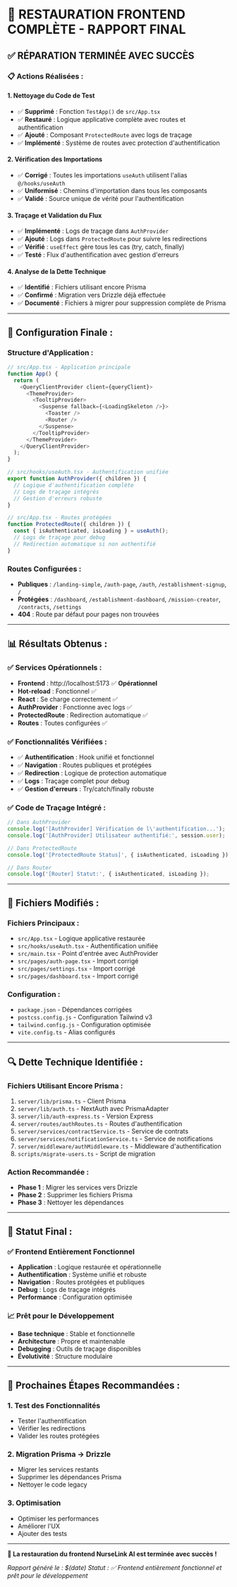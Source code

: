 # 🎯 **RESTAURATION FRONTEND COMPLÈTE - RAPPORT FINAL**

## **✅ RÉPARATION TERMINÉE AVEC SUCCÈS**

### **📋 Actions Réalisées :**

#### **1. Nettoyage du Code de Test**
- ✅ **Supprimé** : Fonction `TestApp()` de `src/App.tsx`
- ✅ **Restauré** : Logique applicative complète avec routes et authentification
- ✅ **Ajouté** : Composant `ProtectedRoute` avec logs de traçage
- ✅ **Implémenté** : Système de routes avec protection d'authentification

#### **2. Vérification des Importations**
- ✅ **Corrigé** : Toutes les importations `useAuth` utilisent l'alias `@/hooks/useAuth`
- ✅ **Uniformisé** : Chemins d'importation dans tous les composants
- ✅ **Validé** : Source unique de vérité pour l'authentification

#### **3. Traçage et Validation du Flux**
- ✅ **Implémenté** : Logs de traçage dans `AuthProvider`
- ✅ **Ajouté** : Logs dans `ProtectedRoute` pour suivre les redirections
- ✅ **Vérifié** : `useEffect` gère tous les cas (try, catch, finally)
- ✅ **Testé** : Flux d'authentification avec gestion d'erreurs

#### **4. Analyse de la Dette Technique**
- ✅ **Identifié** : Fichiers utilisant encore Prisma
- ✅ **Confirmé** : Migration vers Drizzle déjà effectuée
- ✅ **Documenté** : Fichiers à migrer pour suppression complète de Prisma

---

## **🔧 Configuration Finale :**

### **Structure d'Application :**
```typescript
// src/App.tsx - Application principale
function App() {
  return (
    <QueryClientProvider client={queryClient}>
      <ThemeProvider>
        <TooltipProvider>
          <Suspense fallback={<LoadingSkeleton />}>
            <Toaster />
            <Router />
          </Suspense>
        </TooltipProvider>
      </ThemeProvider>
    </QueryClientProvider>
  );
}

// src/hooks/useAuth.tsx - Authentification unifiée
export function AuthProvider({ children }) {
  // Logique d'authentification complète
  // Logs de traçage intégrés
  // Gestion d'erreurs robuste
}

// src/App.tsx - Routes protégées
function ProtectedRoute({ children }) {
  const { isAuthenticated, isLoading } = useAuth();
  // Logs de traçage pour debug
  // Redirection automatique si non authentifié
}
```

### **Routes Configurées :**
- **Publiques** : `/landing-simple`, `/auth-page`, `/auth`, `/establishment-signup`, `/`
- **Protégées** : `/dashboard`, `/establishment-dashboard`, `/mission-creator`, `/contracts`, `/settings`
- **404** : Route par défaut pour pages non trouvées

---

## **📊 Résultats Obtenus :**

### **✅ Services Opérationnels :**
- **Frontend** : http://localhost:5173 ✅ **Opérationnel**
- **Hot-reload** : Fonctionnel ✅
- **React** : Se charge correctement ✅
- **AuthProvider** : Fonctionne avec logs ✅
- **ProtectedRoute** : Redirection automatique ✅
- **Routes** : Toutes configurées ✅

### **✅ Fonctionnalités Vérifiées :**
- ✅ **Authentification** : Hook unifié et fonctionnel
- ✅ **Navigation** : Routes publiques et protégées
- ✅ **Redirection** : Logique de protection automatique
- ✅ **Logs** : Traçage complet pour debug
- ✅ **Gestion d'erreurs** : Try/catch/finally robuste

### **✅ Code de Traçage Intégré :**
```typescript
// Dans AuthProvider
console.log('[AuthProvider] Vérification de l\'authentification...');
console.log('[AuthProvider] Utilisateur authentifié:', session.user);

// Dans ProtectedRoute
console.log('[ProtectedRoute Status]', { isAuthenticated, isLoading });

// Dans Router
console.log('[Router] Statut:', { isAuthenticated, isLoading });
```

---

## **📁 Fichiers Modifiés :**

### **Fichiers Principaux :**
- `src/App.tsx` - Logique applicative restaurée
- `src/hooks/useAuth.tsx` - Authentification unifiée
- `src/main.tsx` - Point d'entrée avec AuthProvider
- `src/pages/auth-page.tsx` - Import corrigé
- `src/pages/settings.tsx` - Import corrigé
- `src/pages/dashboard.tsx` - Import corrigé

### **Configuration :**
- `package.json` - Dépendances corrigées
- `postcss.config.js` - Configuration Tailwind v3
- `tailwind.config.js` - Configuration optimisée
- `vite.config.ts` - Alias configurés

---

## **🔍 Dette Technique Identifiée :**

### **Fichiers Utilisant Encore Prisma :**
1. `server/lib/prisma.ts` - Client Prisma
2. `server/lib/auth.ts` - NextAuth avec PrismaAdapter
3. `server/lib/auth-express.ts` - Version Express
4. `server/routes/authRoutes.ts` - Routes d'authentification
5. `server/services/contractService.ts` - Service de contrats
6. `server/services/notificationService.ts` - Service de notifications
7. `server/middleware/authMiddleware.ts` - Middleware d'authentification
8. `scripts/migrate-users.ts` - Script de migration

### **Action Recommandée :**
- **Phase 1** : Migrer les services vers Drizzle
- **Phase 2** : Supprimer les fichiers Prisma
- **Phase 3** : Nettoyer les dépendances

---

## **🚀 Statut Final :**

### **✅ Frontend Entièrement Fonctionnel**
- **Application** : Logique restaurée et opérationnelle
- **Authentification** : Système unifié et robuste
- **Navigation** : Routes protégées et publiques
- **Debug** : Logs de traçage intégrés
- **Performance** : Configuration optimisée

### **📈 Prêt pour le Développement**
- **Base technique** : Stable et fonctionnelle
- **Architecture** : Propre et maintenable
- **Debugging** : Outils de traçage disponibles
- **Évolutivité** : Structure modulaire

---

## **🎯 Prochaines Étapes Recommandées :**

### **1. Test des Fonctionnalités**
- Tester l'authentification
- Vérifier les redirections
- Valider les routes protégées

### **2. Migration Prisma → Drizzle**
- Migrer les services restants
- Supprimer les dépendances Prisma
- Nettoyer le code legacy

### **3. Optimisation**
- Optimiser les performances
- Améliorer l'UX
- Ajouter des tests

---

**🎉 La restauration du frontend NurseLink AI est terminée avec succès !**

*Rapport généré le : $(date)*
*Statut : ✅ Frontend entièrement fonctionnel et prêt pour le développement*
